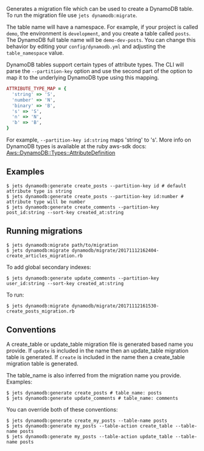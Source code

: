 Generates a migration file which can be used to create a DynamoDB table.  To run the migration file use `jets dynamodb:migrate`.

The table name will have a namespace. For example, if your project is called `demo`, the environment is `development`, and you create a table called `posts`.  The DynamoDB full table name will be `demo-dev-posts`.  You can change this behavior by editing your `config/dynamodb.yml` and adjusting the `table_namespace` value.

DynamoDB tables support certain types of attribute types. The CLI will parse the `--partition-key` option and use the second part of the option to map it to the underlying DynamoDB type using this mapping.

```ruby
ATTRIBUTE_TYPE_MAP = {
  'string' => 'S',
  'number' => 'N',
  'binary' => 'B',
  's' => 'S',
  'n' => 'N',
  'b' => 'B',
}
```

For example, `--partition-key id:string`  maps 'string' to 's'.  More info on DynamoDB types is available at the ruby aws-sdk docs: [Aws::DynamoDB::Types::AttributeDefinition](https://docs.aws.amazon.com/sdk-for-ruby/v3/api/Aws/DynamoDB/Types/AttributeDefinition.html)

## Examples

    $ jets dynamodb:generate create_posts --partition-key id # default attribute type is string
    $ jets dynamodb:generate create_posts --partition-key id:number # attribute type will be number
    $ jets dynamodb:generate create_comments --partition-key post_id:string --sort-key created_at:string

## Running migrations

    $ jets dynamodb:migrate path/to/migration
    $ jets dynamodb:migrate dynamodb/migrate/20171112162404-create_articles_migration.rb

To add global secondary indexes:

    $ jets dynamodb:generate update_comments --partition-key user_id:string --sort-key created_at:string

To run:

    $ jets dynamodb:migrate dynamodb/migrate/20171112161530-create_posts_migration.rb

## Conventions

A create_table or update_table migration file is generated based name you provide.  If `update` is included in the name then an update_table migration table is generated. If `create` is included in the name then a create_table migration table is generated.

The table_name is also inferred from the migration name you provide.  Examples:

    $ jets dynamodb:generate create_posts # table_name: posts
    $ jets dynamodb:generate update_comments # table_name: comments

You can override both of these conventions:

    $ jets dynamodb:generate create_my_posts --table-name posts
    $ jets dynamodb:generate my_posts --table-action create_table --table-name posts
    $ jets dynamodb:generate my_posts --table-action update_table --table-name posts
